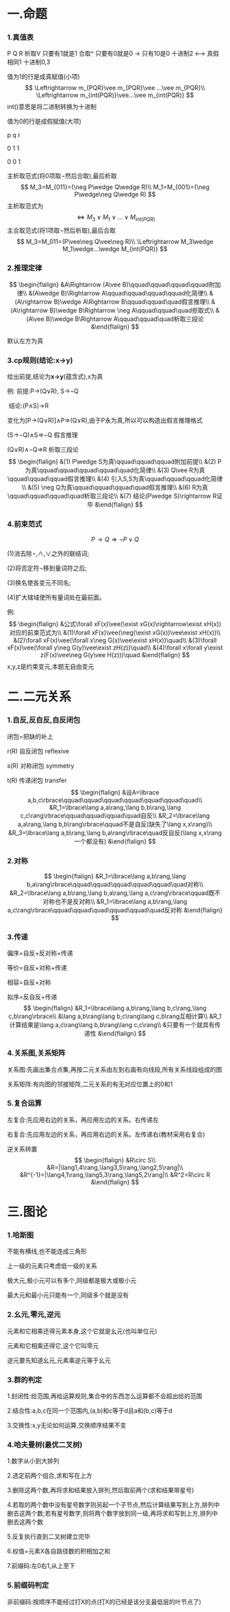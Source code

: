 # 一.命题

### 1.真值表

P Q R
析取V 只要有1就是1
合取^ 只要有0就是0
-> 	 只有10是0     十进制2
<-->       真假相同1     十进制0,3

值为1的行是成真赋值(小项)
$$
\Leftrightarrow m_{PQR}\vee m_{PQR}\vee ...\vee m_{PQR}\\
\Leftrightarrow m_{int(PQR)}\vee...\vee m_{int(PQR)}
$$
int()意思是将二进制转换为十进制

值为0的行是成假赋值(大项)

p	q	r

0	1	1

0	0	1

主析取范式(将0项取¬然后合取),最后析取
$$
M_3=M_{011}=(\neg P\wedge Q\wedge R)\\
M_1=M_{001}=(\neg P\wedge\neg Q\wedge R)
$$
主析取范式为
$$
\Leftrightarrow M_{3}\vee M_{1}\vee...\vee M_{int(PQR)}
$$
主合取范式(将1项取¬然后析取),最后合取
$$
M_3=M_011=(P\vee\neg Q\vee\neg R)\\
\Leftrightarrow M_3\wedge M_1\wedge...\wedge M_{int(PQR)}
$$

### 2.推理定律

$$
\begin{flalign}
&A\Rightarrow (A\vee B)\qquad\qquad\qquad\qquad附加律\\
&(A\wedge B)\Rightarrow A\qquad\qquad\qquad\qquad化简律\\
&(A\rightarrow B)\wedge A\Rightarrow B\qquad\qquad\quad假言推理\\
&(A\rightarrow B)\wedge B\Rightarrow \neg A\qquad\qquad\quad拒取式\\
&(A\vee B)\wedge B\Rightarrow A\qquad\qquad\quad析取三段论
&\end{flalign}
$$

默认左方为真

### 3.cp规则(结论:x→y)

给出前提,结论为**x→y**(蕴含式),x为真

例:	前提:P→(Q∨R), S→¬Q

​	结论:(P∧S)→R

变化为[P→(Q∨R)]∧P⇒(Q∨R),由于P永为真,所以可以构造出假言推理格式

(S→¬Q)∧S⇒¬Q	假言推理

(Q∨R)∧¬Q⇒R	析取三段论
$$
\begin{flalign}
&(1) P\wedge S为真\qquad\qquad\qquad附加前提\\
&(2) P为真\qquad\qquad\qquad\qquad\quad化简律\\
&(3) Q\vee R为真\qquad\qquad\qquad假言推理\\
&(4) 引入S,S为真\qquad\qquad\qquad化简律\\
&(5) \neg Q为真\qquad\qquad\qquad\quad假言推理\\
&(6) R为真\qquad\qquad\qquad\quad析取三段论\\
&(7) 结论(P\wedge S)\rightarrow R证毕
&\end{flalign}
$$

### 4.前束范式

$$
P\rightarrow Q\Rightarrow\neg P\vee Q
$$

(1)消去除¬,∧,∨之外的联结词;

(2)将否定符¬移到量词符之后;

(3)换名使各变元不同名;

(4)扩大辖域使所有量词处在最前面。

例:	
$$
\begin{flalign}
&公式\forall xF(x)\vee(\exist xG(x)\rightarrow\exist xH(x))对应的前束范式为\\
&(1)\forall xF(x)\vee(\neg(\exist xG(x))\vee\exist xH(x))\\
&(2)\forall xF(x)\vee(\forall x\neg G(x)\vee\exist xH(x))\quad\\
&(3)\forall xF(x)\vee(\forall y\neg G(y)\vee\exist zH(z))\quad\\
&(4)\forall x\forall y\exist z(F(x)\vee\neg G(y\vee H(z)))\quad
&\end{flalign}
$$
x,y,z是约束变元,本题无自由变元

# 二.二元关系

### 1.自反,反自反,自反闭包

闭包=把缺的补上

r(R)	自反闭包	reflexive

s(R)	对称闭包	symmetry

t(R)	传递闭包	transfer
$$
\begin{flalign}
&设A=\lbrace a,b,c\rbrace\qquad\qquad\qquad\qquad\qquad\qquad\quad\\
&R_1=\lbrace\lang a,a\rang,\lang b,b\rang,\lang c,c\rang\rbrace\qquad\qquad\qquad\quad自反\\
&R_2=\lbrace\lang a,a\rang,\lang b,b\rang\rbrace\qquad不是自反(缺失了\lang x,x\rang)\\
&R_3=\lbrace\lang a,b\rang,\lang b,a\rang\rbrace\quad反自反(\lang x,x\rang一个都没有)
&\end{flalign}
$$

### 2.对称

$$
\begin{flalign}
&R_1=\lbrace\lang a,b\rang,\lang b,a\rang\rbrace\qquad\qquad\qquad\qquad\qquad\quad对称\\
&R_2=\lbrace\lang a,b\rang,\lang b,a\rang,\lang a,c\rang\rbrace\qquad既不对称也不是反对称\\
&R_1=\lbrace\lang a,b\rang,\lang a,c\rang\rbrace\qquad\qquad\quad\qquad\qquad\quad反对称
&\end{flalign}
$$

### 3.传递

偏序=自反+反对称+传递

等价=自反+对称+传递

相容=自反+对称

拟序=反自反+传递
$$
\begin{flalign}
&R_1=\lbrace\lang a,b\rang,\lang b,c\rang,\lang c,b\rang\rbrace\\
&\lang a,b\rang\lang b,c\rang\lang c,b\rang互相计算\\
&R_1计算结果是\lang a,c\rang\lang b,b\rang\lang c,c\rang\\
&只要有一个就具有传递性
&\end{flalign}
$$

### 4.关系图,关系矩阵

关系图:先画出集合点集,再按二元关系由左到右画有向线段,所有关系线段组成的图

关系矩阵:有向图的邻接矩阵,二元关系的有无对应位置上的0和1

### 5.复合运算

左复合:先应用右边的关系，再应用左边的关系。右传递左

右复合:先应用左边的关系，再应用右边的关系。左传递右(教材采用右复合)

逆关系转置
$$
\begin{flalign}
&R\circ S\\
&R=|\lang1,4\rang,\lang3,5\rang,\lang2,5\rang|\\
&R^{-1}=|\lang4,1\rang,\lang5,3\rang,\lang5,2\rang|\\
&R^2=R\circ R
&\end{flalign}
$$

# 三.图论

### 1.哈斯图

不能有横线,也不能连成三角形

上一级的元素只考虑低一级的关系

极大元,极小元可以有多个,同级都是极大或极小元

最大元和最小元只能有一个,同级多个就是没有

### 2.幺元,零元,逆元

元素和它相乘还得元素本身,这个它就是幺元(也叫单位元)

元素和它相乘还得它,这个它叫零元

逆元要先知道幺元,元素乘逆元等于幺元

### 3.群的判定

1.封闭性:给范围,再给运算规则,集合中的东西怎么运算都不会超出给的范围

2.结合性:a,b,c在同一个范围内,(a,b)和c等于d且a和(b,c)等于d

3.交换性:x,y无论如何运算,交换顺序结果不变

### 4.哈夫曼树(最优二叉树)

1.数字从小到大排列

2.选定前两个组合,求和写在上方

3.删除这两个数,再将求和结果放入排列,然后取前两个(求和结果带星号)

4.若取的两个数中没有星号数字则另起一个子节点,然后计算结果写到上方,排列中删去这两个数;若有星号数字,则将两个数字放到同一级,再将求和写到上方,排列中删去这两个数

5.反复执行直到二叉树建立完毕

6.权值=元素X各自路径数的积相加之和

7.前缀码:左0右1,从上至下

### 5.前缀码判定

非前缀码:按顺序不能经过打X的点(打X的已经是该分支最低层的叶节点了)